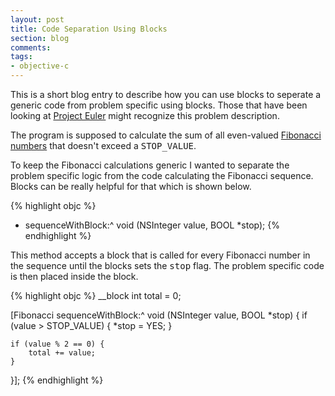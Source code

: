 ```yaml
---
layout: post
title: Code Separation Using Blocks
section: blog
comments:
tags:
- objective-c
---
```

This is a short blog entry to describe how you can use blocks to seperate a generic code from problem specific using blocks. Those that have been looking at [Project Euler](http://projecteuler.net) might recognize this problem description.

The program is supposed to calculate the sum of all even-valued [Fibonacci numbers](http://en.wikipedia.org/wiki/Fibonacci_number) that doesn't exceed a <tt>STOP_VALUE</tt>.

To keep the Fibonacci calculations generic I wanted to separate the problem specific logic from the code calculating the Fibonacci sequence. Blocks can be really helpful for that which is shown below.

{% highlight objc %}
+ sequenceWithBlock:^ void (NSInteger value, BOOL *stop);
{% endhighlight %}

This method accepts a block that is called for every Fibonacci number in the sequence until the blocks sets the <tt>stop</tt> flag. The problem specific code is then placed inside the block.

{% highlight objc %}
__block int total = 0;

[Fibonacci sequenceWithBlock:^ void (NSInteger value, BOOL *stop) {
    if (value > STOP_VALUE) {
        *stop = YES;
    }

    if (value % 2 == 0) {
        total += value;
    }
}];
{% endhighlight %}

